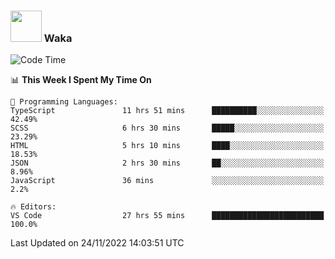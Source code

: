 ### <img src="https://media.giphy.com/media/VgCDAzcKvsR6OM0uWg/giphy.gif" width="50"> Waka

  <!--START_SECTION:waka-->
![Code Time](http://img.shields.io/badge/Code%20Time-1%2C117%20hrs%2023%20mins-blue)

📊 **This Week I Spent My Time On** 

```text
💬 Programming Languages: 
TypeScript               11 hrs 51 mins      ██████████░░░░░░░░░░░░░░░   42.49% 
SCSS                     6 hrs 30 mins       █████░░░░░░░░░░░░░░░░░░░░   23.29% 
HTML                     5 hrs 10 mins       ████░░░░░░░░░░░░░░░░░░░░░   18.53% 
JSON                     2 hrs 30 mins       ██░░░░░░░░░░░░░░░░░░░░░░░   8.96% 
JavaScript               36 mins             ░░░░░░░░░░░░░░░░░░░░░░░░░   2.2%

🔥 Editors: 
VS Code                  27 hrs 55 mins      █████████████████████████   100.0%

```


 Last Updated on 24/11/2022 14:03:51 UTC
<!--END_SECTION:waka-->
